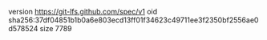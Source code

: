 version https://git-lfs.github.com/spec/v1
oid sha256:37df04851b1b0a6e803ecd13ff01f34623c49711ee3f2350bf2556ae0d578524
size 7789
